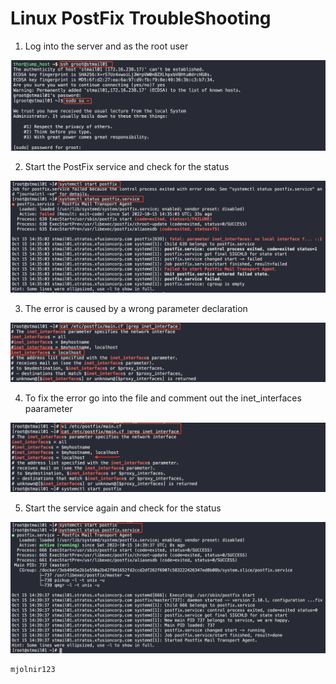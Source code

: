 # Linux PostFix TroubleShooting

1. Log into the server and as the root user 

![1](img/1.png)


2. Start the PostFix service and check for the status 

![2](img/2.png)


3. The error is caused by a wrong parameter declaration

![3](img/3.png)


4. To fix the error go into the file and comment out the inet_interfaces paarameter

![4](img/4.png)


5. Start the service again and check for the status

![5](img/5.png)

	mjolnir123